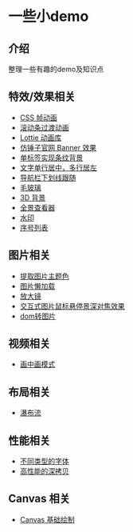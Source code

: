 <h1>一些小demo</h1>

## 介绍

整理一些有趣的demo及知识点

## 特效/效果相关

- [CSS 帧动画](https://kailong321200875.github.io/some-demo/html/index.html?type=frame-animation&name=CSS+%E5%B8%A7%E5%8A%A8%E7%94%BB)
- [滚动条过渡动画](https://kailong321200875.github.io/some-demo/html/index.html?type=scroll-animation&name=%E6%BB%9A%E5%8A%A8%E6%9D%A1%E8%BF%87%E6%B8%A1%E5%8A%A8%E7%94%BB)
- [Lottie 动画库](https://kailong321200875.github.io/some-demo/html/index.html?type=lottie&name=Lottie+%E5%8A%A8%E7%94%BB%E5%BA%93)
- [仿锤子官网 Banner 效果](https://kailong321200875.github.io/some-demo/html/index.html?type=3d-banner&name=%E4%BB%BF%E9%94%A4%E5%AD%90%E5%AE%98%E7%BD%91+Banner+%E6%95%88%E6%9E%9C)
- [单标签实现条纹背景](https://kailong321200875.github.io/some-demo/html/index.html?type=stripe-background&name=%E5%8D%95%E6%A0%87%E7%AD%BE%E5%AE%9E%E7%8E%B0%E6%9D%A1%E7%BA%B9%E8%83%8C%E6%99%AF)
- [文字单行居中，多行居左](https://kailong321200875.github.io/some-demo/html/index.html?type=test-align&name=%E6%96%87%E5%AD%97%E5%8D%95%E8%A1%8C%E5%B1%85%E4%B8%AD%EF%BC%8C%E5%A4%9A%E8%A1%8C%E5%B1%85%E5%B7%A6)
- [导航栏下划线跟随](https://kailong321200875.github.io/some-demo/html/index.html?type=underline-follow&name=%E5%AF%BC%E8%88%AA%E6%A0%8F%E4%B8%8B%E5%88%92%E7%BA%BF%E8%B7%9F%E9%9A%8F)
- [毛玻璃](https://kailong321200875.github.io/some-demo/html/index.html?type=ground-glass&name=%E6%AF%9B%E7%8E%BB%E7%92%83)
- [3D 背景](https://kailong321200875.github.io/some-demo/html/index.html?type=vanta&name=3D+%E8%83%8C%E6%99%AF)
- [全景查看器](https://kailong321200875.github.io/some-demo/html/index.html?type=pannellum&name=%E5%85%A8%E6%99%AF%E6%9F%A5%E7%9C%8B%E5%99%A8)
- [水印](https://kailong321200875.github.io/some-demo/html/index.html?type=watermark&name=%E6%B0%B4%E5%8D%B0)
- [序号列表](https://kailong321200875.github.io/some-demo/html/index.html?ype=order-number&name=序号列表)

## 图片相关

- [提取图片主题色](https://kailong321200875.github.io/some-demo/html/index.html?type=img-theme&name=%E6%8F%90%E5%8F%96%E5%9B%BE%E7%89%87%E4%B8%BB%E9%A2%98%E8%89%B2)
- [图片懒加载](https://kailong321200875.github.io/some-demo/html/index.html?type=img-lazy-load&name=%E5%9B%BE%E7%89%87%E6%87%92%E5%8A%A0%E8%BD%BD)
- [放大镜](https://kailong321200875.github.io/some-demo/html/index.html?type=magnifier&name=%E6%94%BE%E5%A4%A7%E9%95%9C)
- [交互式图片鼠标悬停景深对焦效果](https://kailong321200875.github.io/some-demo/html/index.html?type=deep-focus&name=%E4%BA%A4%E4%BA%92%E5%BC%8F%E5%9B%BE%E7%89%87%E9%BC%A0%E6%A0%87%E6%82%AC%E5%81%9C%E6%99%AF%E6%B7%B1%E5%AF%B9%E7%84%A6%E6%95%88%E6%9E%9C)
- [dom转图片](https://kailong321200875.github.io/some-demo/html/index.html?type=dom-to-iamge&name=dom%E8%BD%AC%E5%9B%BE%E7%89%87)

## 视频相关

- [画中画模式](https://kailong321200875.github.io/some-demo/html/index.html?type=pip&name=%E7%94%BB%E4%B8%AD%E7%94%BB%E6%A8%A1%E5%BC%8F)

## 布局相关

- [瀑布流](https://kailong321200875.github.io/some-demo/html/index.html?type=waterfall-flow&name=%E7%80%91%E5%B8%83%E6%B5%81)

## 性能相关

- [不同类型的字体](https://kailong321200875.github.io/some-demo/html/index.html?type=deep-clone&name=%E9%AB%98%E6%80%A7%E8%83%BD%E7%9A%84%E6%B7%B1%E6%8B%B7%E8%B4%9D)
- [高性能的深拷贝](https://kailong321200875.github.io/some-demo/html/index.html?type=fonts&name=%E4%B8%8D%E5%90%8C%E7%B1%BB%E5%9E%8B%E7%9A%84%E5%AD%97%E4%BD%93)

## Canvas 相关

- [Canvas 基础绘制](https://kailong321200875.github.io/some-demo/html/index.html?type=canvas-foundation&name=Canvas+%E5%9F%BA%E7%A1%80%E7%BB%98%E5%88%B6)
<!-- - [粒子特效](https://github.com/kailong321200875/some-demo/tree/master/src/views/particle-effect/README.md)
- [鼠标和屏幕互动](https://github.com/kailong321200875/some-demo/tree/master/src/views/mouse-interaction/README.md) -->
